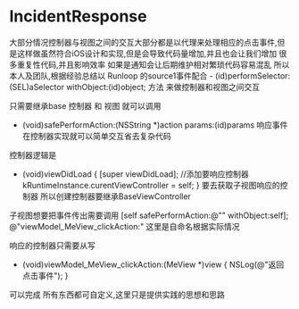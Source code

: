 # IncidentResponse
大部分情况控制器与视图之间的交互大部分都是以代理来处理相应的点击事件,但是这样做虽然符合iOS设计和实现,但是会导致代码量增加,并且也会让我们增加
很多重复性代码,并且影响效率
如果是通知会让后期维护相对繁琐代码容易混乱
所以本人及团队,根据经验总结以 Runloop 的source1事件配合 - (id)performSelector:(SEL)aSelector withObject:(id)object; 方法
来做控制器和视图之间交互

只需要继承base 控制器 和 视图 就可以调用
- (void)safePerformAction:(NSString *)action params:(id)params 响应事件在控制器实现就可以简单交互省去复杂代码

控制器逻辑是
- (void)viewDidLoad {
    [super viewDidLoad];
    //添加要响应控制器
    kRuntimeInstance.curentViewController = self;
}
要去获取子视图响应的控制器 所以创建控制器要继承BaseViewController

子视图想要把事件传出需要调用
[self safePerformAction:@"" withObject:self];
@"viewModel_MeView_clickAction:" 这里是自命名根据实际情况

响应的控制器只需要从写
- (void)viewModel_MeView_clickAction:(MeView *)view {
    NSLog(@"返回点击事件");
}

可以完成 所有东西都可自定义,这里只是提供实践的思想和思路
